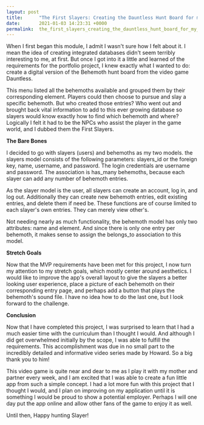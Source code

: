 ```yaml
---
layout: post
title:      "The First Slayers: Creating the Dauntless Hunt Board for my Sinatra Project"
date:       2021-01-03 14:23:31 +0000
permalink:  the_first_slayers_creating_the_dauntless_hunt_board_for_my_sinatra_project
---
```



When I first began this module, I admit I wasn't sure how I felt about it. I mean the idea of creating integrated databases didn't seem terribly interesting to me, at first. But once I got into it a little and learned of the requirements for the portfolio project, I knew exactly what I wanted to do: create a digital version of the Behemoth hunt board from the video game Dauntless.

This menu listed all the behemoths available and grouped them by their corresponding element. Players could then choose to pursue and slay a specific behemoth. But who created those entries? Who went out and brought back vital information to add to this ever growing database so slayers would know exactly how to find which behemoth and where? Logically I felt it had to be the NPCs who assist the player in the game world, and I dubbed them the First Slayers.

**The Bare Bones**

I decided to go with slayers (users) and behemoths as my two models. the slayers model consists of the following parameters: slayers_id or the foreign key, name, username, and password. The login credentials are username and password. The association is has_many behemoths, because each slayer can add any number of behemoth entries.

As the slayer model is the user, all slayers can create an account, log in, and log out. Additionally they can create new behemoth entries, edit existing entries, and delete them if need be. These functions are of course limited to each slayer's own entries. They can merely view other's.

Not needing nearly as much functionality, the behemoth model has only two attributes: name and element. And since there is only one entry per behemoth, it makes sense to assign the belongs_to association to this model.

**Stretch Goals**

Now that the MVP requirements have been met for this project, I now turn my attention to my stretch goals, which mostly center around aesthetics. I would like to improve the app's overall layout to give the slayers a better looking user experience, place a picture of each behemoth on their corresponding entry page, and perhaps add a button that plays the behemoth's sound file. I have no idea how to do the last one, but I look forward to the challenge.

**Conclusion**

Now that I have completed this project, I was surprised to learn that I had a much easier time with the curriculum than I thought I would. And although I did get overwhelmed initially by the scope, I was able to fulfill the requirements. This accomplishment was due in no small part to the incredibly detailed and informative video series made by Howard. So a big thank you to him!

This video game is quite near and dear to me as I play it with my mother and partner every week, and I am excited that I was able to create a fun little app from such a simple concept. I had a lot more fun with this project that I thought I would, and I plan on improving on my application until it is something I would be proud to show a potential employer. Perhaps I will one day put the app online and allow other fans of the game to enjoy it as well.

Until then,
Happy hunting Slayer!
